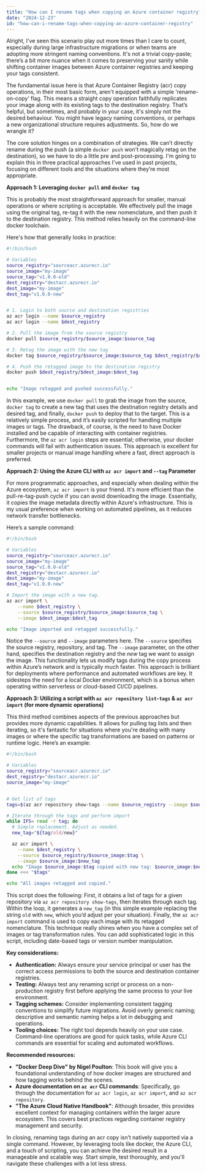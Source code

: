```yaml
---
title: "How can I rename tags when copying an Azure container registry?"
date: "2024-12-23"
id: "how-can-i-rename-tags-when-copying-an-azure-container-registry"
---
```


Alright,  I've seen this scenario play out more times than I care to count, especially during large infrastructure migrations or when teams are adopting more stringent naming conventions. It's not a trivial copy-paste; there’s a bit more nuance when it comes to preserving your sanity while shifting container images between Azure container registries and keeping your tags consistent.

The fundamental issue here is that Azure Container Registry (acr) copy operations, in their most basic form, aren't equipped with a simple ‘rename-on-copy’ flag. This means a straight copy operation faithfully replicates your image along with its existing tags to the destination registry. That’s helpful, but sometimes, and probably in your case, it's simply not the desired behaviour. You might have legacy naming conventions, or perhaps a new organizational structure requires adjustments. So, how do we wrangle it?

The core solution hinges on a combination of strategies. We can’t directly rename during the push (a simple `docker push` won’t magically retag on the destination), so we have to do a little pre and post-processing. I'm going to explain this in three practical approaches I've used in past projects, focusing on different tools and the situations where they’re most appropriate.

**Approach 1: Leveraging `docker pull` and `docker tag`**

This is probably the most straightforward approach for smaller, manual operations or where scripting is acceptable. We effectively pull the image using the original tag, re-tag it with the new nomenclature, and then push it to the destination registry. This method relies heavily on the command-line docker toolchain.

Here's how that generally looks in practice:

```bash
#!/bin/bash

# Variables
source_registry="sourceacr.azurecr.io"
source_image="my-image"
source_tag="v1.0.0-old"
dest_registry="destacr.azurecr.io"
dest_image="my-image"
dest_tag="v1.0.0-new"


# 1. Login to both source and destination registries
az acr login --name $source_registry
az acr login --name $dest_registry

# 2. Pull the image from the source registry
docker pull $source_registry/$source_image:$source_tag

# 3. Retag the image with the new tag
docker tag $source_registry/$source_image:$source_tag $dest_registry/$dest_image:$dest_tag

# 4. Push the retagged image to the destination registry
docker push $dest_registry/$dest_image:$dest_tag


echo "Image retagged and pushed successfully."
```

In this example, we use `docker pull` to grab the image from the source, `docker tag` to create a new tag that uses the destination registry details and desired tag, and finally, `docker push` to deploy that to the target. This is a relatively simple process, and it’s easily scripted for handling multiple images or tags. The drawback, of course, is the need to have Docker installed and be capable of interacting with container registries. Furthermore, the `az acr login` steps are essential; otherwise, your docker commands will fail with authentication issues. This approach is excellent for smaller projects or manual image handling where a fast, direct approach is preferred.

**Approach 2: Using the Azure CLI with `az acr import` and `--tag` Parameter**

For more programmatic approaches, and especially when dealing within the Azure ecosystem, `az acr import` is your friend. It's more efficient than the pull-re-tag-push cycle if you can avoid downloading the image. Essentially, it copies the image metadata directly within Azure's infrastructure. This is my usual preference when working on automated pipelines, as it reduces network transfer bottlenecks.

Here’s a sample command:

```bash
#!/bin/bash

# Variables
source_registry="sourceacr.azurecr.io"
source_image="my-image"
source_tag="v1.0.0-old"
dest_registry="destacr.azurecr.io"
dest_image="my-image"
dest_tag="v1.0.0-new"

# Import the image with a new tag.
az acr import \
    --name $dest_registry \
    --source $source_registry/$source_image:$source_tag \
    --image $dest_image:$dest_tag

echo "Image imported and retagged successfully."
```

Notice the `--source` and `--image` parameters here. The `--source` specifies the source registry, repository, and tag. The `--image` parameter, on the other hand, specifies the destination registry and the *new* tag we want to assign the image. This functionality lets us modify tags during the copy process within Azure’s network and is typically much faster. This approach is brilliant for deployments where performance and automated workflows are key. It sidesteps the need for a local Docker environment, which is a bonus when operating within serverless or cloud-based CI/CD pipelines.

**Approach 3: Utilizing a script with `az acr repository list-tags` & `az acr import` (for more dynamic operations)**

This third method combines aspects of the previous approaches but provides more dynamic capabilities. It allows for pulling tag lists and then iterating, so it's fantastic for situations where you're dealing with many images or where the specific tag transformations are based on patterns or runtime logic. Here’s an example:

```bash
#!/bin/bash

# Variables
source_registry="sourceacr.azurecr.io"
dest_registry="destacr.azurecr.io"
source_image="my-image"


# Get list of tags
tags=$(az acr repository show-tags --name $source_registry --image $source_image --query "[].name" -o tsv)

# Iterate through the tags and perform import
while IFS= read -r tag; do
  # Simple replacement. Adjust as needed.
  new_tag="${tag/old/new}"

  az acr import \
    --name $dest_registry \
    --source $source_registry/$source_image:$tag \
    --image $source_image:$new_tag
  echo "Image $source_image:$tag copied with new tag: $source_image:$new_tag"
done <<< "$tags"

echo "All images retagged and copied."
```

This script does the following: First, it obtains a list of tags for a given repository via `az acr repository show-tags`, then iterates through each tag. Within the loop, it generates a `new_tag` (in this simple example replacing the string `old` with `new`, which you’d adjust per your situation). Finally, the `az acr import` command is used to copy each image with its retagged nomenclature. This technique really shines when you have a complex set of images or tag transformation rules. You can add sophisticated logic in this script, including date-based tags or version number manipulation.

**Key considerations:**

*   **Authentication:** Always ensure your service principal or user has the correct access permissions to both the source and destination container registries.
*   **Testing:** Always test any renaming script or process on a non-production registry first before applying the same process to your live environment.
*   **Tagging schemes:** Consider implementing consistent tagging conventions to simplify future migrations. Avoid overly generic naming; descriptive and semantic naming helps a lot in debugging and operations.
*   **Tooling choices:** The right tool depends heavily on your use case. Command-line operations are good for quick tasks, while Azure CLI commands are essential for scaling and automated workflows.

**Recommended resources:**

*   **"Docker Deep Dive" by Nigel Poulton**: This book will give you a foundational understanding of how docker images are structured and how tagging works behind the scenes.
*   **Azure documentation on `az acr` CLI commands**: Specifically, go through the documentation for `az acr login`, `az acr import`, and `az acr repository`.
*   **"The Azure Cloud Native Handbook"**: Although broader, this provides excellent context for managing containers within the larger azure ecosystem. This covers best practices regarding container registry management and security.

In closing, renaming tags during an acr copy isn’t natively supported via a single command. However, by leveraging tools like docker, the Azure CLI, and a touch of scripting, you can achieve the desired result in a manageable and scalable way. Start simple, test thoroughly, and you'll navigate these challenges with a lot less stress.

